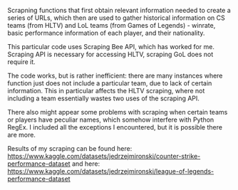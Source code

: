 Scrapning functions that first obtain relevant information needed to create a series of URLs, which then are used to gather historical information on CS teams (from HLTV) and LoL teams (from Games of Legends) - winrate, basic performance information of each player, and their nationality.

This particular code uses Scraping Bee API, which has worked for me. Scraping API is necessary for accessing HLTV, scraping GoL does not require it.

The code works, but is rather inefficient: there are many instances where function just does not include a particular team, due to lack of certain information. This in particular affects the HLTV scraping, where not including a team essentially wastes two uses of the scraping API. 

There also might appear some problems with scraping when certain teams or players have peculiar names, which somehow interfere with Python RegEx. I included all the exceptions I encountered, but it is possible there are more.

Results of my scraping can be found here:
https://www.kaggle.com/datasets/jedrzejmironski/counter-strike-performance-dataset
and here:
https://www.kaggle.com/datasets/jedrzejmironski/league-of-legends-performance-dataset
